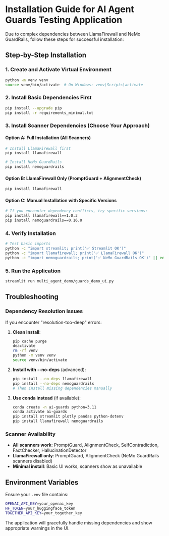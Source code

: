 # Installation Guide for AI Agent Guards Testing Application

Due to complex dependencies between LlamaFirewall and NeMo GuardRails, follow these steps for successful installation:

## Step-by-Step Installation

### 1. Create and Activate Virtual Environment
```bash
python -m venv venv
source venv/bin/activate  # On Windows: venv\Scripts\activate
```

### 2. Install Basic Dependencies First
```bash
pip install --upgrade pip
pip install -r requirements_minimal.txt
```

### 3. Install Scanner Dependencies (Choose Your Approach)

#### Option A: Full Installation (All Scanners)
```bash
# Install LlamaFirewall first
pip install llamafirewall

# Install NeMo GuardRails
pip install nemoguardrails
```

#### Option B: LlamaFirewall Only (PromptGuard + AlignmentCheck)
```bash
pip install llamafirewall
```

#### Option C: Manual Installation with Specific Versions
```bash
# If you encounter dependency conflicts, try specific versions:
pip install llamafirewall==1.0.3
pip install nemoguardrails==0.16.0
```

### 4. Verify Installation
```bash
# Test basic imports
python -c "import streamlit; print('✅ Streamlit OK')"
python -c "import llamafirewall; print('✅ LlamaFirewall OK')"
python -c "import nemoguardrails; print('✅ NeMo GuardRails OK')" || echo "⚠️ NeMo GuardRails not available"
```

### 5. Run the Application
```bash
streamlit run multi_agent_demo/guards_demo_ui.py
```

## Troubleshooting

### Dependency Resolution Issues
If you encounter "resolution-too-deep" errors:

1. **Clean install**:
   ```bash
   pip cache purge
   deactivate
   rm -rf venv
   python -m venv venv
   source venv/bin/activate
   ```

2. **Install with --no-deps** (advanced):
   ```bash
   pip install --no-deps llamafirewall
   pip install --no-deps nemoguardrails
   # Then install missing dependencies manually
   ```

3. **Use conda instead** (if available):
   ```bash
   conda create -n ai-guards python=3.11
   conda activate ai-guards
   pip install streamlit plotly pandas python-dotenv
   pip install llamafirewall nemoguardrails
   ```

### Scanner Availability
- **All scanners work**: PromptGuard, AlignmentCheck, SelfContradiction, FactChecker, HallucinationDetector
- **LlamaFirewall only**: PromptGuard, AlignmentCheck (NeMo GuardRails scanners disabled)
- **Minimal install**: Basic UI works, scanners show as unavailable

## Environment Variables
Ensure your `.env` file contains:
```bash
OPENAI_API_KEY=your_openai_key
HF_TOKEN=your_huggingface_token
TOGETHER_API_KEY=your_together_key
```

The application will gracefully handle missing dependencies and show appropriate warnings in the UI.